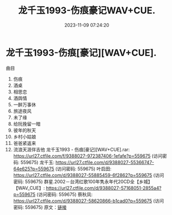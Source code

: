 ﻿---
title: 龙千玉1993-伤痕豪记WAV+CUE.
date: 2023-11-09 07:24:20
categories: WAV车载音乐、镜像
tags: 华语中文
---
# 龙千玉1993-伤痕[豪记][WAV+CUE].

曲目
01. 伤痕
02. 酒桌
03. 相思恋
04. 酒舆情
05. 一醉万事休
06. 旅途夜风
07. 未了缘
08. 给阮挽留一暗
09. 彼年的秋天
10. 乡村小姑娘
11. 爸爸紧返来
12. 流浪天涯伴吉他
龙千玉1993 - 伤痕[豪记][WAV+CUE].rar: https://url27.ctfile.com/f/9388027-972387406-1efafe?p=559675
(访问密码: 559675)
龙千玉: https://url27.ctfile.com/d/9388027-55366747-64e625?p=559675
(访问密码: 559675)
叶启田: https://url27.ctfile.com/d/9388027-55885459-6f2862?p=559675
(访问密码: 559675)
群星.2002－台湾红歌100年隽永年代20CD全【乡城】【WAV_CUE】: https://url27.ctfile.com/d/9388027-57168051-2855a4?p=559675
(访问密码: 559675)
蔡秋凤: https://url27.ctfile.com/d/9388027-58620866-b1cad0?p=559675
(访问密码: 559675)
原文：[链接](https://blog.sina.com.cn/s/blog_1647c7e76010313qi.html)